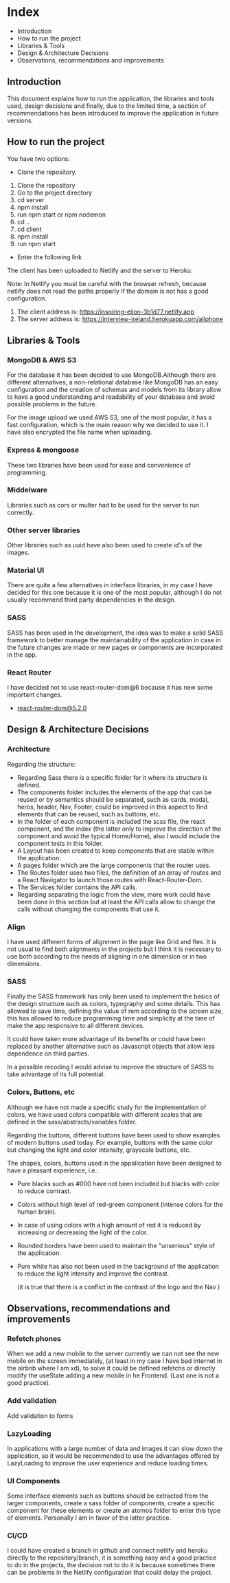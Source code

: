 # Index

* Introduction
* How to run the project
* Libraries & Tools
* Design & Architecture Decisions
* Observations, recommendations and improvements

## Introduction

This document explains how to run the application, the libraries and tools used, design decisions and finally, due to the limited time, a section of recommendations has been introduced to improve the application in future versions.

## How to run the project

You have two options:

* Clone the repository.

1. Clone the repository
2. Go to the project directory
3. cd server
4. npm install
5. run npm start or npm nodemon
6. cd ..
7. cd client
8. npm install
9. run npm start

* Enter the following link

The client has been uploaded to Netlify and the server to Heroku.

Note: In Netlify you must be careful with the browser refresh, because netlify does not read the paths properly if the domain is not has a good configuration.

1. The client address is: https://inspiring-elion-3b1d77.netlify.app
2. The server address is: https://interview-ireland.herokuapp.com/allphone

## Libraries & Tools

### MongoDB & AWS S3

For the database it has been decided to use MongoDB.Although there are different alternatives, a non-relational database like MongoDB has an easy configuration and the creation of schemas and models from its library allow to have a good understanding and readability of your database and avoid possible problems in the future.

For the image upload we used AWS S3, one of the most popular, it has a fast configuration, which is the main reason why we decided to use it. I have also encrypted the file name when uploading.


### Express & mongoose

These two libraries have been used for ease and convenience of programming.
### Middelware

Libraries such as cors or multer had to be used for the server to run correctly.
### Other server libraries
Other libraries such as uuid have also been used to create id's of the images.
### Material UI

There are quite a few alternatives in interface libraries, in my case I have decided for this one because it is one of the most popular, although I do not usually recommend third party dependencies in the design.

### SASS

SASS has been used in the development, the idea was to make a solid SASS framework to better manage the maintainability of the application in case in the future changes are made or new pages or components are incorporated in the app.


### React Router

I have decided not to use react-router-dom@6 because it has new some important changes.
* react-router-dom@5.2.0

## Design & Architecture Decisions
### Architecture

Regarding the structure:
* Regarding Sass there is a specific folder for it where its structure is defined.
* The components folder includes the elements of the app that can be reused or by semantics should be separated, such as cards, modal, heros, header, Nav, Footer, could be improved in this aspect to find elements that can be reused, such as buttons, etc.
* In the folder of each component is included the scss file, the react component, and the index (the latter only to improve the direction of the component and avoid the typical Home/Home), also I would include the component tests in this folder.
* A Layout has been created to keep components that are stable within the application.
* A pages folder which are the large components that the router uses.
* The Routes folder uses two files, the definition of an array of routes and a React Navigator to launch those routes with React-Router-Dom.
* The Services folder contains the API calls.
* Regarding separating the logic from the view, more work could have been done in this section but at least the API calls allow to change the calls without changing the components that use it.

### Align

I have used different forms of alignment in the page like Grid and flex. It is not usual to find both alignments in the projects but I think it is necessary to use both according to the needs of aligning in one dimension or in two dimensions.

### SASS


Finally the SASS framework has only been used to implement the basics of the design structure such as colors, typography and some details. This has allowed to save time, defining the value of rem according to the screen size, this has allowed to reduce programming time and simplicity at the time of make the app responsive to all different devices.

It could have taken more advantage of its benefits or could have been replaced by another alternative such as Javascript objects that allow less dependence on third parties.

In a possible recoding I would advise to improve the structure of SASS to take advantage of its full potential.

### Colors, Buttons, etc

Although we have not made a specific study for the implementation of colors, we have used colors compatible with different scales that are defined in the sass/abstracts/variables folder.

Regarding the buttons, different buttons have been used to show examples of modern buttons used today. For example, buttons with the same color but changing the light and color intensity, grayscale buttons, etc.

The shapes, colors, buttons used in the appalication have been designed to have a pleasant experience, i.e.:

* Pure blacks such as #000 have not been included but blacks with color to reduce contrast.
* Colors without high level of red-green component (intense colors for the human brain).
* In case of using colors with a high amount of red it is reduced by increasing or decreasing the light of the color.
* Rounded borders have been used to maintain the "unserious" style of the application.
* Pure white has also not been used in the background of the application to reduce the light intensity and improve the contrast.
  
  (it is true that there is a conflict in the contrast of the logo and the Nav )

## Observations, recommendations and improvements

### Refetch phones

When we add a new mobile to the server currently we can not see the new mobile on the screen immediately, (at least in my case I have bad internet in the airbnb where I am xd), to solve it could be defined refetchs or directly modify the useState adding a new mobile in he Frontend. (Last one is not a good practice).

### Add validation

Add validation to forms

### LazyLoading

In applications with a large number of data and images it can slow down the application, so it would be recommended to use the advantages offered by LazyLoading to improve the user experience and reduce loading times.

### UI Components

Some interface elements such as buttons should be extracted from the larger components, create a sass folder of components, create a specific component for these elements or create an atomos folder to enter this type of elements. Personally I am in favor of the latter practice.

### CI/CD

I could have created a branch in github and connect netlify and heroku directly to the repository/branch, it is something easy and a good practice to do in the projects, the decision not to do it is because sometimes there can be problems in the Netlify configuration that could delay the project. 


